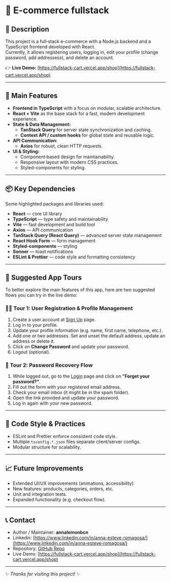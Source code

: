 # 🛒 E-commerce fullstack

## 🚀 Description

This project is a full‑stack e-commerce with a Node.js backend and a TypeScript frontend developed with React.  
Currently, it allows registering users, logging in, edit your profile (change password, add addressess), and delete an account.

👉 **Live Demo:** [https://fullstack-cart.vercel.app/shop](https://fullstack-cart.vercel.app/shop)

---

## 🧩 Main Features

- **Frontend in TypeScript** with a focus on modular, scalable architecture.
- **React + Vite** as the base stack for a fast, modern development experience.
- **State & Data Management:**
  - **TanStack Query** for server state synchronization and caching.
  - **Context API / custom hooks** for global state and reusable logic.
- **API Communication:**
  - **Axios** for robust, clean HTTP requests.
- **UI & Styling:**
  - Component‑based design for maintainability.
  - Responsive layout with modern CSS practices.
  - Styled-components for styling.

---

## 📦 Key Dependencies

Some highlighted packages and libraries used:

- **React** — core UI library
- **TypeScript** — type safety and maintainability
- **Vite** — fast development and build tool
- **Axios** — API communication
- **TanStack Query (React Query)** — advanced server state management
- **React Hook Form** — form management
- **Styled-components** — styling
- **Sonner** — toast notifications
- **ESLint & Prettier** — code style and formatting consistency

---

## 🎯 Suggested App Tours

To better explore the main features of this app, here are two suggested flows you can try in the live demo:

### 🧑‍💻 Tour 1: User Registration & Profile Management

1. Create a user account at [Sign Up](https://fullstack-cart.vercel.app/sign-up) page.
2. Log in to your profile.
3. Update your profile information (e.g. name, first name, telephone, etc.).
4. Add one or two addresses. Set and unset the default address, update an address or delete it.
5. Click on **Change Password** and update your password.
6. Logout (optional).

### 🔑 Tour 2: Password Recovery Flow

1. While logged out, go to the [Login](https://fullstack-cart.vercel.app/login) page and click on **"Forget your password?"**.
2. Fill out the form with your registered email address.
3. Check your email inbox (it might be in the spam folder).
4. Open the link provided and update your password.
5. Log in again with your new password.

---

## 🧠 Code Style & Practices

- ESLint and Prettier enforce consistent code style.
- Multiple `tsconfig.*.json` files separate client/server configs.
- Modular structure for scalability.

---

## 📈 Future Improvements

- Extended UI/UX improvements (animations, accessibility).
- New features: products, categories, orders, etc.
- Unit and integration tests.
- Expanded functionality (e.g. checkout flow).

---

## 📞 Contact

- Author / Maintainer: **annalemonbcn**
- Linkedin: [https://www.linkedin.com/in/anna-esteve-romagosa/](https://www.linkedin.com/in/anna-esteve-romagosa/)
- Repository: [GitHub Repo](https://github.com/annalemonbcn/cart_nodeJs_front_ts)
- Live Demo: [https://fullstack-cart.vercel.app/shop](https://fullstack-cart.vercel.app/shop)

---

✨ _Thanks for visiting this project!_ ✨
